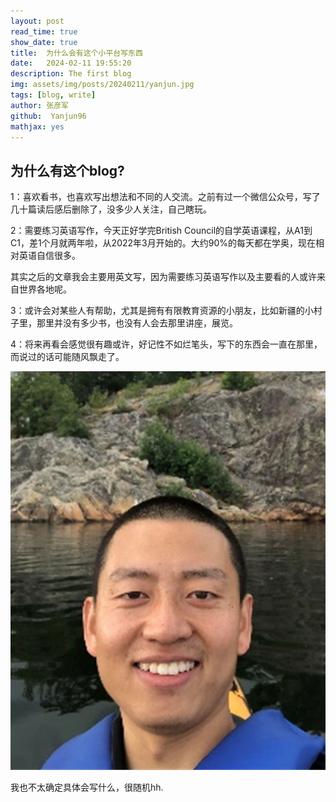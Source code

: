 ```yaml
---
layout: post
read_time: true
show_date: true
title:  为什么会有这个小平台写东西
date:   2024-02-11 19:55:20 
description: The first blog 
img: assets/img/posts/20240211/yanjun.jpg 
tags: [blog, write]
author: 张彦军
github:  Yanjun96
mathjax: yes
---
```



## 为什么有这个blog?

1：喜欢看书，也喜欢写出想法和不同的人交流。之前有过一个微信公众号，写了几十篇读后感后删除了，没多少人关注，自己瞎玩。

2：需要练习英语写作，今天正好学完British Council的自学英语课程，从A1到C1，差1个月就两年啦，从2022年3月开始的。大约90%的每天都在学奥，现在相对英语自信很多。

其实之后的文章我会主要用英文写，因为需要练习英语写作以及主要看的人或许来自世界各地呢。

3：或许会对某些人有帮助，尤其是拥有有限教育资源的小朋友，比如新疆的小村子里，那里并没有多少书，也没有人会去那里讲座，展览。

4：将来再看会感觉很有趣或许，好记性不如烂笔头，写下的东西会一直在那里，而说过的话可能随风飘走了。

![yanjun](./assets/img/posts/20240211/yanjun.jpg)


我也不太确定具体会写什么，很随机hh.

